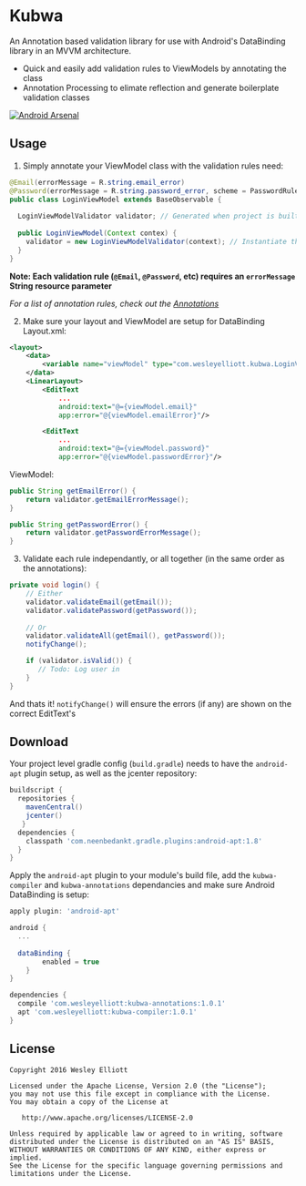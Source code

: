 # Kubwa
An Annotation based validation library for use with Android's DataBinding library in an MVVM architecture.

 - Quick and easily add validation rules to ViewModels by annotating the class
 - Annotation Processing to elimate reflection and generate boilerplate validation classes
 
[![Android Arsenal](https://img.shields.io/badge/Android%20Arsenal-Kubwa-green.svg?style=true)](https://android-arsenal.com/details/1/4428)
 
## Usage
1. Simply annotate your ViewModel class with the validation rules need:
  ```java
  @Email(errorMessage = R.string.email_error)
  @Password(errorMessage = R.string.password_error, scheme = PasswordRule.Scheme.ALPHA_NUMERIC_SYMBOLS)
  public class LoginViewModel extends BaseObservable {
    
    LoginViewModelValidator validator; // Generated when project is built
    
    public LoginViewModel(Context contex) {
      validator = new LoginViewModelValidator(context); // Instantiate the validator with a Context
    }
  }
  ```
  **Note: Each validation rule (`@Email`, `@Password`, etc) requires an `errorMessage` String resource parameter**
  
  *For a list of annotation rules, check out the [Annotations](https://github.com/WesleyElliott/Kubwa/tree/master/kubwa-annotations/src/main/java/com/wesleyelliott/kubwa/annotation)*

2. Make sure your layout and ViewModel are setup for DataBinding
  Layout.xml:
  ```xml
  <layout>
      <data>
          <variable name="viewModel" type="com.wesleyelliott.kubwa.LoginViewModel" />
      </data>
      <LinearLayout>
          <EditText
              ...
              android:text="@={viewModel.email}"
              app:error="@{viewModel.emailError}"/>
  
          <EditText
              ...
              android:text="@={viewModel.password}"
              app:error="@{viewModel.passwordError}"/>
  ```
  
  ViewModel:
  ```java
  public String getEmailError() {
      return validator.getEmailErrorMessage();
  }
  
  public String getPasswordError() {
      return validator.getPasswordErrorMessage();
  }
  ```
3. Validate each rule independantly, or all together (in the same order as the annotations):
  ```java
  private void login() {
      // Either
      validator.validateEmail(getEmail());
      validator.validatePassword(getPassword());
      
      // Or
      validator.validateAll(getEmail(), getPassword());
      notifyChange();
  
      if (validator.isValid()) {
         // Todo: Log user in
      }
  }
  ```
  And thats it! `notifyChange()` will ensure the errors (if any) are shown on the correct EditText's

## Download
Your project level gradle config (`build.gradle`) needs to have the `android-apt` plugin setup, as well as the jcenter repository:

```gradle
buildscript {
  repositories {
    mavenCentral()
    jcenter()
   }
  dependencies {
    classpath 'com.neenbedankt.gradle.plugins:android-apt:1.8'
  }
}
```

Apply the `android-apt` plugin to your module's build file, add the `kubwa-compiler` and `kubwa-annotations` dependancies and make sure Android DataBinding is setup:
```gradle
apply plugin: 'android-apt'

android {
  ...
  
  dataBinding {
        enabled = true
    }
}

dependencies {
  compile 'com.wesleyelliott:kubwa-annotations:1.0.1'
  apt 'com.wesleyelliott:kubwa-compiler:1.0.1'
}
```
## License

```
Copyright 2016 Wesley Elliott

Licensed under the Apache License, Version 2.0 (the "License");
you may not use this file except in compliance with the License.
You may obtain a copy of the License at

   http://www.apache.org/licenses/LICENSE-2.0

Unless required by applicable law or agreed to in writing, software
distributed under the License is distributed on an "AS IS" BASIS,
WITHOUT WARRANTIES OR CONDITIONS OF ANY KIND, either express or implied.
See the License for the specific language governing permissions and
limitations under the License.
```
